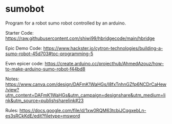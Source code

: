 # sumobot
Program for a robot sumo robot controlled by an arduino.

Starter Code: https://raw.githubusercontent.com/shiwi99/hbridgecode/main/hbridge

Epic Demo Code: https://www.hackster.io/cytron-technologies/building-a-sumo-robot-45d703#toc-programming-5

Even epicer code: https://create.arduino.cc/projecthub/AhmedAzouz/how-to-make-arduino-sumo-robot-f44bd8

Notes: https://www.canva.com/design/DAFmK1WaHGs/l8fxTnhnGZfp6NCDrCaHew/view?utm_content=DAFmK1WaHGs&utm_campaign=designshare&utm_medium=link&utm_source=publishsharelink#23

Rules: https://docs.google.com/file/d/1xw0RQM63tcbiJCqgxebLn-es3sRCkKdE/edit?filetype=msword

